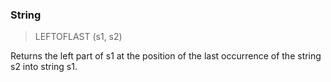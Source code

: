 ### String

> LEFTOFLAST (s1, s2)

Returns the left part of s1 at the position of the last occurrence of the string s2 into string s1.

